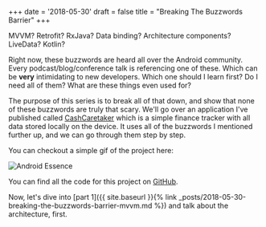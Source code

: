 +++
date = '2018-05-30'
draft = false
title = "Breaking The Buzzwords Barrier"
+++

MVVM? Retrofit? RxJava? Data binding? Architecture components? LiveData? Kotlin?

Right now, these buzzwords are heard all over the Android community. Every podcast/blog/conference talk is referencing one of these. Which can be **very** intimidating to new developers. Which one should I learn first? Do I need all of them? What are these things even used for?

The purpose of this series is to break all of that down, and show that none of these buzzwords are truly that scary. We'll go over an application I've published called [CashCaretaker](https://play.google.com/store/apps/details?id=com.androidessence.cashcaretaker) which is a simple finance tracker with all data stored locally on the device. It uses all of the buzzwords I mentioned further up, and we can go through them step by step.

You can checkout a simple gif of the project here:

<!--more-->

![Android Essence](/images/buzzwords/sample.gif)

You can find all the code for this project on [GitHub](https://github.com/adammc331/cashcaretaker).

Now, let's dive into [part 1]({{ site.baseurl }}{% link _posts/2018-05-30-breaking-the-buzzwords-barrier-mvvm.md %}) and talk about the architecture, first.